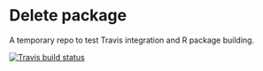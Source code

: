 # Delete package

A temporary repo to test Travis integration and R package building.

[![Travis build status](https://travis-ci.org/vbeakovic/deletepackage.svg?branch=master)](https://travis-ci.org/vbeakovic/deletepackage)
